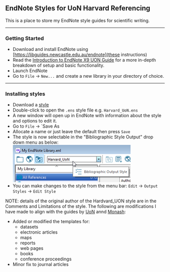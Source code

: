 ## EndNote Styles for UoN Harvard Referencing
This is a place to store my EndNote style guides for scientific writing.


---
### Getting Started
- Download and install EndNote using [https://libguides.newcastle.edu.au/endnote](these instructions)
- Read the [Introduction to EndNote X9 UON Guide](https://libguides.newcastle.edu.au/ld.php?content_id=47051325) for a more in-depth breakdown of setup and basic functionality.
- Launch EndNote
- Go to `File` → `New...` and create a new library in your directory of choice.


---
### Installing styles
- Download a [style](https://github.com/laidlaw42/uon-referencing-guides/styles/)
- Double-click to open the `.ens` style file e.g. `Harvard_UoN.ens`
- A new window will open up in EndNote with information about the style and options to edit it.
- Go to `File` → `Save As
- Allocate a name or just leave the default then press `Save`
- The style is now selectable in the "Bibliographic Style Output" drop down menu as below:
![Bibliographic Style Output](https://raw.githubusercontent.com/laidlaw42/uon-referencing-guides/main/images/EN_bos.png)
- You can make changes to the style from the menu bar: `Edit` → `Output Styles` → `Edit Style`

NOTE: details of the original author of the Hardvard_UON style are in the Comments and Limitations of the style.
The following are modifications I have made to align with the guides by [UoN](https://libguides.newcastle.edu.au/referencing/harvard) annd [Monash](https://guides.lib.monash.edu/c.php?g=219786&p=1454230):
- Added or modified the templates for:
  - datasets
  - electronic articles
  - maps
  - reports
  - web pages
  - books
  - conference proceedings
- Minor fix to journal articles
